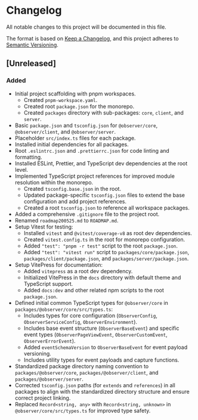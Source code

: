 # Changelog

All notable changes to this project will be documented in this file.

The format is based on [Keep a Changelog](https://keepachangelog.com/en/1.0.0/),
and this project adheres to [Semantic Versioning](https://semver.org/spec/v2.0.0.html).

## [Unreleased]

### Added

- Initial project scaffolding with pnpm workspaces.
  - Created `pnpm-workspace.yaml`.
  - Created root `package.json` for the monorepo.
  - Created `packages` directory with sub-packages: `core`, `client`, and `server`.
- Basic `package.json` and `tsconfig.json` for `@observer/core`, `@observer/client`, and `@observer/server`.
- Placeholder `src/index.ts` files for each package.
- Installed initial dependencies for all packages.
- Root `.eslintrc.json` and `.prettierrc.json` for code linting and formatting.
- Installed ESLint, Prettier, and TypeScript dev dependencies at the root level.
- Implemented TypeScript project references for improved module resolution within the monorepo.
  - Created `tsconfig.base.json` in the root.
  - Updated package-specific `tsconfig.json` files to extend the base configuration and add project references.
  - Created a root `tsconfig.json` to reference all workspace packages.
- Added a comprehensive `.gitignore` file to the project root.
- Renamed `roadmap200525.md` to `ROADMAP.md`.
- Setup Vitest for testing:
  - Installed `vitest` and `@vitest/coverage-v8` as root dev dependencies.
  - Created `vitest.config.ts` in the root for monorepo configuration.
  - Added `"test": "pnpm -r test"` script to the root `package.json`.
  - Added `"test": "vitest run"` script to `packages/core/package.json`, `packages/client/package.json`, and `packages/server/package.json`.
- Setup VitePress for documentation:
  - Added `vitepress` as a root dev dependency.
  - Initialized VitePress in the `docs` directory with default theme and TypeScript support.
  - Added `docs:dev` and other related npm scripts to the root `package.json`.
- Defined initial common TypeScript types for `@observer/core` in `packages/@observer/core/src/types.ts`:
  - Includes types for core configuration (`ObserverConfig`, `ObserverServiceConfig`, `ObserverEnvironment`).
  - Includes base event structure (`ObserverBaseEvent`) and specific event types (`ObserverPageViewEvent`, `ObserverCustomEvent`, `ObserverErrorEvent`).
  - Added `eventSchemaVersion` to `ObserverBaseEvent` for event payload versioning.
  - Includes utility types for event payloads and capture functions.
- Standardized package directory naming convention to `packages/@observer/core`, `packages/@observer/client`, and `packages/@observer/server`.
- Corrected `tsconfig.json` paths (for `extends` and `references`) in all packages to align with the standardized directory structure and ensure correct project linking.
- Replaced `Record<string, any>` with `Record<string, unknown>` in `@observer/core/src/types.ts` for improved type safety. 